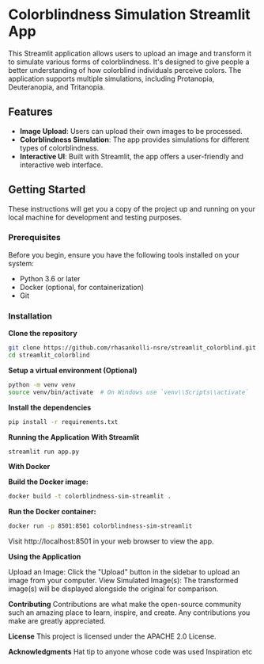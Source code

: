 # Colorblindness Simulation Streamlit App

This Streamlit application allows users to upload an image and transform it to simulate various forms of colorblindness. It's designed to give people a better understanding of how colorblind individuals perceive colors. The application supports multiple simulations, including Protanopia, Deuteranopia, and Tritanopia.

## Features

- **Image Upload**: Users can upload their own images to be processed.
- **Colorblindness Simulation**: The app provides simulations for different types of colorblindness.
- **Interactive UI**: Built with Streamlit, the app offers a user-friendly and interactive web interface.

## Getting Started

These instructions will get you a copy of the project up and running on your local machine for development and testing purposes.

### Prerequisites

Before you begin, ensure you have the following tools installed on your system:

- Python 3.6 or later
- Docker (optional, for containerization)
- Git

### Installation

**Clone the repository**

```bash
git clone https://github.com/rhasankolli-nsre/streamlit_colorblind.git
cd streamlit_colorblind
```

**Setup a virtual environment (Optional)**

```bash
python -m venv venv
source venv/bin/activate  # On Windows use `venv\\Scripts\\activate`
```

**Install the dependencies**

```bash
pip install -r requirements.txt
```

**Running the Application**
**With Streamlit**

```bash
streamlit run app.py
```

**With Docker**

**Build the Docker image:**

```bash
docker build -t colorblindness-sim-streamlit .
```

**Run the Docker container:**

```bash
docker run -p 8501:8501 colorblindness-sim-streamlit
```

Visit http://localhost:8501 in your web browser to view the app.

**Using the Application**

Upload an Image: Click the "Upload" button in the sidebar to upload an image from your computer.
View Simulated Image(s): The transformed image(s) will be displayed alongside the original for comparison.    

**Contributing**
Contributions are what make the open-source community such an amazing place to learn, inspire, and create. Any contributions you make are greatly appreciated.

**License**
This project is licensed under the APACHE 2.0 License.

**Acknowledgments**
Hat tip to anyone whose code was used
Inspiration
etc